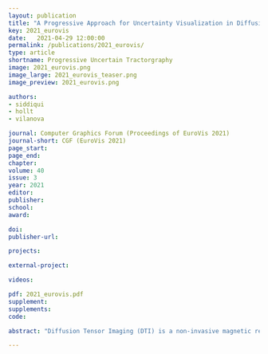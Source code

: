 ```yaml
---
layout: publication
title: "A Progressive Approach for Uncertainty Visualization in Diffusion Tensor Imaging"
key: 2021_eurovis
date:   2021-04-29 12:00:00
permalink: /publications/2021_eurovis/
type: article
shortname: Progressive Uncertain Tractorgraphy
image: 2021_eurovis.png
image_large: 2021_eurovis_teaser.png
image_preview: 2021_eurovis.png

authors:
- siddiqui
- hollt
- vilanova

journal: Computer Graphics Forum (Proceedings of EuroVis 2021)
journal-short: CGF (EuroVis 2021)
page_start:
page_end:
chapter:
volume: 40
issue: 3
year: 2021
editor:
publisher:
school:
award:

doi:
publisher-url:

projects:

external-project:

videos:

pdf: 2021_eurovis.pdf
supplement:
supplements:
code: 

abstract: "Diffusion Tensor Imaging (DTI) is a non-invasive magnetic resonance imaging technique that, combined with fiber tracking algorithms, allows the characterization and visualization of white matter structures in the brain. The resulting fiber tracts are used, for example, in tumor surgery to evaluate the potential brain functional damage due to tumor resection. The DTI processing pipeline from image acquisition to the final visualization is rather complex generating undesirable uncertainties in the final results. Most DTI visualization techniques do not provide any information regarding the presence of uncertainty. When planning surgery, a fixed safety margin around the fiber tracts is often used; however, it cannot capture local variability and distribution of the uncertainty, thereby limiting the informed decision-making process. Stochastic techniques are a possibility to estimate uncertainty for the DTI pipeline. However, it has high computational and memory requirements that make it infeasible in a clinical setting. The delay in the visualization of the results adds hindrance to the workflow. We propose a progressive approach that relies on a combination of wild-bootstrapping and fiber tracking to be used within the progressive visual analytics paradigm. We present a local bootstrapping strategy, which reduces the computational and memory costs, and provides fiber-tracking results in a progressive manner.  We have also implemented a progressive aggregation technique that computes the distances in the fiber ensemble during progressive bootstrap computations. We present experiments with different scenarios to highlight the benefits of using our progressive visual analytic pipeline in a clinical workflow along with a use case and analysis obtained by discussions with our collaborators. "

---
```

